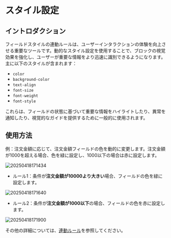 # スタイル設定

## イントロダクション
フィールドスタイルの連動ルールは、ユーザーインタラクションの体験を向上させる重要なツールです。動的なスタイル設定を使用することで、ブロックの視覚効果を強化し、ユーザーが重要な情報をより迅速に識別できるようになります。
主に以下のスタイルが含まれます：

- `color`
- `background-color`
- `text-align`
- `font-size`
- `font-weight`
- `font-style`

これらは、フィールドの状態に基づいて重要な情報をハイライトしたり、異常を通知したり、視覚的なガイドを提供するために一般的に使用されます。

## 使用方法

例：注文金額に応じて、注文金額フィールドの色を動的に変更します。注文金額が1000を超える場合、色を緑に設定し、1000以下の場合は赤に設定します。

![20250418171434](https://static-docs.nocobase.com/20250418171434.png)

- ルール1：条件が**注文金額が10000より大きい**場合、フィールドの色を緑に設定します。

![20250418171640](https://static-docs.nocobase.com/20250418171640.png)

- ルール2：条件が**注文金額が1000以下**の場合、フィールドの色を赤に設定します。

![20250418171900](https://static-docs.nocobase.com/20250418171900.png)

その他の詳細については、[連動ルール](/handbook/ui/linkage-rule)を参照してください。
